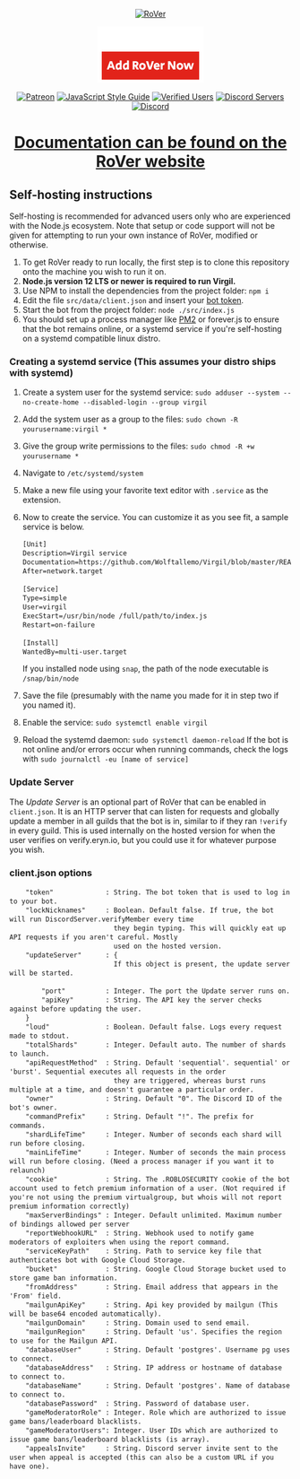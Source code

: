 <p align="center">
    <a href="https://eryn.io/RoVer/"><img src="/assets/Logo_Text.svg" alt="RoVer" height="150" /></a>
</p>

<p align="center">
    <a href="https://discord.com/oauth2/authorize?client_id=298796807323123712&scope=bot&permissions=402656264"><img src="/assets/Add_RoVer.png" alt="Add" /></a>
</p>

<p align="center">
  <a href="https://www.patreon.com/erynlynn"><img src="http://i.imgur.com/dujYlAK.png" alt="Patreon"></a>
  <a href="https://standardjs.com"><img src="https://img.shields.io/badge/code_style-standard-brightgreen.svg" alt="JavaScript Style Guide"></a>
  <a href="https://eryn.io/RoVer"><img src="https://img.shields.io/badge/verified%20users-4M%2B-brightgreen.svg" alt="Verified Users"></a>
  <a href="https://eryn.io/RoVer"><img src="https://img.shields.io/badge/total%20servers-108K%2B-brightgreen.svg" alt="Discord Servers"></a>
  <br>
  <a href="https://discord.gg/7yfwrat"><img src="https://img.shields.io/discord/425800792679645204.svg" alt="Discord"></a>
</p>

<h1 align="center"><a href="https://rover.link/#readme">Documentation can be found on the RoVer website</a></h1>

## Self-hosting instructions
Self-hosting is recommended for advanced users only who are experienced with the Node.js ecosystem. Note that setup or code support will not be given for attempting to run your own instance of RoVer, modified or otherwise.

1. To get RoVer ready to run locally, the first step is to clone this repository onto the machine you wish to run it on.
2. **Node.js version 12 LTS or newer is required to run Virgil.**
3. Use NPM to install the dependencies from the project folder: `npm i`
4. Edit the file `src/data/client.json` and insert your [bot token](https://discord.com/developers/applications/me).
5. Start the bot from the project folder: `node ./src/index.js`
6. You should set up a process manager like [PM2](http://pm2.keymetrics.io/) or forever.js to ensure that the bot remains online, or a systemd service if you're self-hosting on a systemd compatible linux distro.

### Creating a systemd service (This assumes your distro ships with systemd)

1. Create a system user for the systemd service: `sudo adduser --system --no-create-home --disabled-login --group virgil`
2. Add the system user as a group to the files: `sudo chown -R yourusername:virgil *`
3. Give the group write permissions to the files: `sudo chmod -R +w yourusername *`
4. Navigate to `/etc/systemd/system`
5. Make a new file using your favorite text editor with `.service` as the extension.
6. Now to create the service. You can customize it as you see fit, a sample service is below.
   ```
   [Unit]
   Description=Virgil service
   Documentation=https://github.com/Wolftallemo/Virgil/blob/master/README.md
   After=network.target

   [Service]
   Type=simple
   User=virgil
   ExecStart=/usr/bin/node /full/path/to/index.js
   Restart=on-failure

   [Install]
   WantedBy=multi-user.target
   ```

   If you installed node using `snap`, the path of the node executable is `/snap/bin/node`

7. Save the file (presumably with the name you made for it in step two if you named it).
8. Enable the service: `sudo systemctl enable virgil`
9. Reload the systemd daemon: `sudo systemctl daemon-reload`
   If the bot is not online and/or errors occur when running commands, check the logs with `sudo journalctl -eu [name of service]`

### Update Server

The *Update Server* is an optional part of RoVer that can be enabled in `client.json`. It is an HTTP server that can listen for requests and globally update a member in all guilds that the bot is in, similar to if they ran `!verify` in every guild. This is used internally on the hosted version for when the user verifies on verify.eryn.io, but you could use it for whatever purpose you wish.

### client.json options

```
    "token"             : String. The bot token that is used to log in to your bot.
    "lockNicknames"     : Boolean. Default false. If true, the bot will run DiscordServer.verifyMember every time
                          they begin typing. This will quickly eat up API requests if you aren't careful. Mostly
                          used on the hosted version.
    "updateServer"      : {
                          If this object is present, the update server will be started.

        "port"          : Integer. The port the Update server runs on.
        "apiKey"        : String. The API key the server checks against before updating the user.
    }
    "loud"              : Boolean. Default false. Logs every request made to stdout.
    "totalShards"       : Integer. Default auto. The number of shards to launch.
    "apiRequestMethod"  : String. Default 'sequential'. sequential' or 'burst'. Sequential executes all requests in the order
                          they are triggered, whereas burst runs multiple at a time, and doesn't guarantee a particular order.
    "owner"             : String. Default "0". The Discord ID of the bot's owner.
    "commandPrefix"     : String. Default "!". The prefix for commands.
    "shardLifeTime"     : Integer. Number of seconds each shard will run before closing.
    "mainLifeTime"      : Integer. Number of seconds the main process will run before closing. (Need a process manager if you want it to relaunch)
    "cookie"            : String. The .ROBLOSECURITY cookie of the bot account used to fetch premium information of a user. (Not required if you're not using the premium virtualgroup, but whois will not report premium information correctly)
    "maxServerBindings" : Integer. Default unlimited. Maximum number of bindings allowed per server
    "reportWebhookURL"  : String. Webhook used to notify game moderators of exploiters when using the report command.
    "serviceKeyPath"    : String. Path to service key file that authenticates bot with Google Cloud Storage.
    "bucket"            : String. Google Cloud Storage bucket used to store game ban information.
    "fromAddress"       : String. Email address that appears in the 'From' field.
    "mailgunApiKey"     : String. Api key provided by mailgun (This will be base64 encoded automatically).
    "mailgunDomain"     : String. Domain used to send email.
    "mailgunRegion"     : String. Default 'us'. Specifies the region to use for the Mailgun API.
    "databaseUser"      : String. Default 'postgres'. Username pg uses to connect.
    "databaseAddress"   : String. IP address or hostname of database to connect to.
    "databaseName"      : String. Default 'postgres'. Name of database to connect to.
    "databasePassword"  : String. Password of database user.
    "gameModeratorRole" : Integer. Role which are authorized to issue game bans/leaderboard blacklists.
    "gameModeratorUsers": Integer. User IDs which are authorized to issue game bans/leaderboard blacklists (is array).
    "appealsInvite"     : String. Discord server invite sent to the user when appeal is accepted (this can also be a custom URL if you have one).
```

